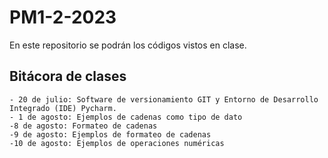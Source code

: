 # PM1-2-2023
En este repositorio se podrán los códigos vistos en clase. 
## Bitácora de clases
    - 20 de julio: Software de versionamiento GIT y Entorno de Desarrollo Integrado (IDE) Pycharm. 
    - 1 de agosto: Ejemplos de cadenas como tipo de dato
    -8 de agosto: Formateo de cadenas
    -9 de agosto: Ejemplos de formateo de cadenas
    -10 de agosto: Ejemplos de operaciones numéricas